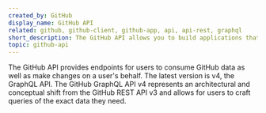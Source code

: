 ```yaml
---
created_by: GitHub
display_name: GitHub API
related: github, github-client, github-app, api, api-rest, graphql
short_description: The GitHub API allows you to build applications that integrate with GitHub.
topic: github-api
---
```

The GitHub API provides endpoints for users to consume GitHub data as well as make changes on a user's behalf. The latest version is v4, the GraphQL API. The GitHub GraphQL API v4 represents an architectural and conceptual shift from the GitHub REST API v3 and allows for users to craft queries of the exact data they need.
